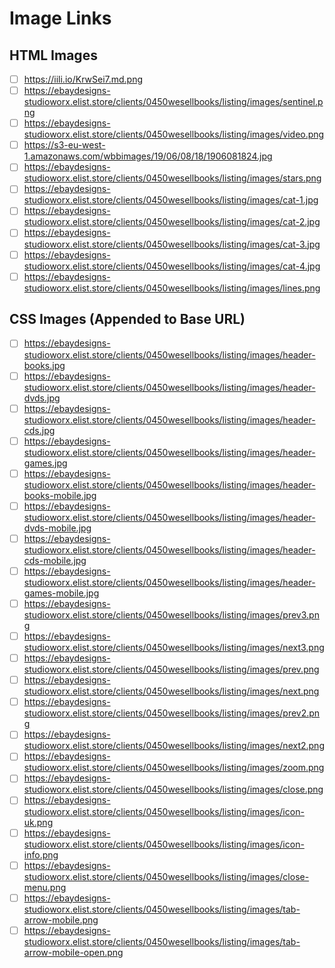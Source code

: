 # Image Links

## HTML Images
- [ ] https://iili.io/KrwSei7.md.png
- [ ] https://ebaydesigns-studioworx.elist.store/clients/0450wesellbooks/listing/images/sentinel.png
- [ ] https://ebaydesigns-studioworx.elist.store/clients/0450wesellbooks/listing/images/video.png
- [ ] https://s3-eu-west-1.amazonaws.com/wbbimages/19/06/08/18/1906081824.jpg
- [ ] https://ebaydesigns-studioworx.elist.store/clients/0450wesellbooks/listing/images/stars.png
- [ ] https://ebaydesigns-studioworx.elist.store/clients/0450wesellbooks/listing/images/cat-1.jpg
- [ ] https://ebaydesigns-studioworx.elist.store/clients/0450wesellbooks/listing/images/cat-2.jpg
- [ ] https://ebaydesigns-studioworx.elist.store/clients/0450wesellbooks/listing/images/cat-3.jpg
- [ ] https://ebaydesigns-studioworx.elist.store/clients/0450wesellbooks/listing/images/cat-4.jpg
- [ ] https://ebaydesigns-studioworx.elist.store/clients/0450wesellbooks/listing/images/lines.png

## CSS Images (Appended to Base URL)
- [ ] https://ebaydesigns-studioworx.elist.store/clients/0450wesellbooks/listing/images/header-books.jpg
- [ ] https://ebaydesigns-studioworx.elist.store/clients/0450wesellbooks/listing/images/header-dvds.jpg
- [ ] https://ebaydesigns-studioworx.elist.store/clients/0450wesellbooks/listing/images/header-cds.jpg
- [ ] https://ebaydesigns-studioworx.elist.store/clients/0450wesellbooks/listing/images/header-games.jpg
- [ ] https://ebaydesigns-studioworx.elist.store/clients/0450wesellbooks/listing/images/header-books-mobile.jpg
- [ ] https://ebaydesigns-studioworx.elist.store/clients/0450wesellbooks/listing/images/header-dvds-mobile.jpg
- [ ] https://ebaydesigns-studioworx.elist.store/clients/0450wesellbooks/listing/images/header-cds-mobile.jpg
- [ ] https://ebaydesigns-studioworx.elist.store/clients/0450wesellbooks/listing/images/header-games-mobile.jpg
- [ ] https://ebaydesigns-studioworx.elist.store/clients/0450wesellbooks/listing/images/prev3.png
- [ ] https://ebaydesigns-studioworx.elist.store/clients/0450wesellbooks/listing/images/next3.png
- [ ] https://ebaydesigns-studioworx.elist.store/clients/0450wesellbooks/listing/images/prev.png
- [ ] https://ebaydesigns-studioworx.elist.store/clients/0450wesellbooks/listing/images/next.png
- [ ] https://ebaydesigns-studioworx.elist.store/clients/0450wesellbooks/listing/images/prev2.png
- [ ] https://ebaydesigns-studioworx.elist.store/clients/0450wesellbooks/listing/images/next2.png
- [ ] https://ebaydesigns-studioworx.elist.store/clients/0450wesellbooks/listing/images/zoom.png
- [ ] https://ebaydesigns-studioworx.elist.store/clients/0450wesellbooks/listing/images/close.png
- [ ] https://ebaydesigns-studioworx.elist.store/clients/0450wesellbooks/listing/images/icon-uk.png
- [ ] https://ebaydesigns-studioworx.elist.store/clients/0450wesellbooks/listing/images/icon-info.png
- [ ] https://ebaydesigns-studioworx.elist.store/clients/0450wesellbooks/listing/images/close-menu.png
- [ ] https://ebaydesigns-studioworx.elist.store/clients/0450wesellbooks/listing/images/tab-arrow-mobile.png
- [ ] https://ebaydesigns-studioworx.elist.store/clients/0450wesellbooks/listing/images/tab-arrow-mobile-open.png
